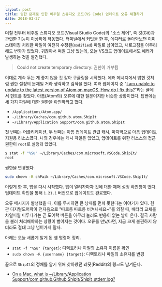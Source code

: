 ```yaml
---
layout: post
title: 권한 문제로 인한 비주얼 스튜디오 코드(VS Code) 업데이트 오류 해결하기
date: 2018-03-27
---
```


며칠 전부터 비주얼 스튜디오 코드(Visual Studio Code)의 "소스 제어", 즉 깃(Git)과 관련한 기능이 이상하게 작동했다. 터미널에서 커밋을 한 후, 에디터로 돌아와보면 이미 스테이징 처리한 파일이 여전히 수정된(`modified`) 파일로 남아있고, 새로고침을 아무리 해도 변화가 없었다. 귀찮아서 며칠 그냥 뒀는데, 오늘 VS코드 업데이트에서도 에러가 발생하는 것을 발견했다.

> Could not create temporary directory: 권한이 거부됨

이대로 계속 두는 게 좋지 않을 것 같아 구글링을 시작했다. 에러 메시지에서 밝힌 것처럼 권한 설정의 문제일 거라 생각하고 검색을 했다. 여러 웹페이지 중 "[I am unable to update to the latest version of Atom on macOS. How do I fix this?](https://discuss.atom.io/t/i-am-unable-to-update-to-the-latest-version-of-atom-on-macos-how-do-i-fix-this/40054)"라는 글에서 힌트를 찾았다. 아톰(Atom의) 오류에 대한 질문이지만 비슷한 상황이었다. 답변에는 세 가지 파일에 대한 권한을 확인하라고 했다.

- `/Applications/Atom.app/`
- `~/Library/Caches/com.github.atom.ShipIt`
- `~/Library/Application Support/com.github.atom.ShipIt`

첫 번째는 어플리케이션, 두 번째는 아톰 업데이트 관련 캐시, 마지막으로 아톰 업데이트 지원용 리소스였다. 나의 경우에는 캐시 파일은 없었고, 업데이트를 위한 리소스의 접근 권한이 `root`로 설정돼 있었다.

```sh
$ stat -f "%Su" ~/Library/Caches/com.microsoft.VSCode.ShipIt/
root
```

권한을 변경했다.

```sh
sudo chown -R chPaik ~/Library/Caches/com.microsoft.VSCode.ShipIt/
```

이렇게 한 후, 앱을 다시 시작했다. 앱이 열리자마자 깃에 대한 제어 설정 확인창이 떴다. 업데이트 확인을 통해 `1.21.1` 버전으로 업데이트도 완료했다.

오류 메시지가 발생했을 때, 이를 무시하면 큰 낭패를 면치 못한다는 이야기가 있다. 현관 디지털도어락이 전자음으로 "따르릉 따르릉 비켜나세요~"를 외칠 때, 배터리 교체를 차일피일 미루다가는 곧 도어락 버튼을 아무리 눌러도 반응이 없는 날이 온다. 결국 사람을 불러 처리해야하는 상황이 벌어지는 것이다. 오류를 만났다면, 지금 크게 불편하지 않더라도 절대 그냥 넘어가지 말자. 

아래는 오늘 새롭게 알게 된 쉘 명령어 정리.

- `stat -f "%Su" {target}`: 디렉토리나 파일의 소유자 이름을 확인
- `sudo chown -R {username} {target}`: 디렉토리나 파일의 소유자를 변경

끝으로 `ShipIt`의 정체를 알기 위해 찾아봤던 레딧(Reddit)의 링크도 남겨둔다.

- [On a Mac, what is ~/Library/Application Support/com.github.Github.ShipIt/ShipIt_stderr.log?](https://www.reddit.com/r/github/comments/6mqehi/on_a_mac_what_is_libraryapplication/)